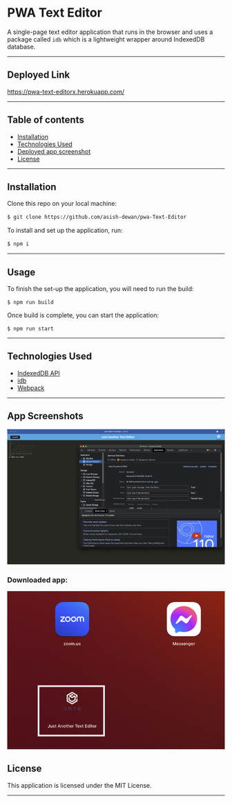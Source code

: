 # PWA Text Editor

A single-page text editor application that runs in the browser and uses a package called ```idb``` which is a lightweight wrapper around IndexedDB database.

---

##  **Deployed Link**

https://pwa-text-editorx.herokuapp.com/

---


## **Table of contents**

  - [Installation](#installation)
  - [Technologies Used](#built-with)
  - [Deployed app screenshot](#deployed-app)
  - [License](#license)
---
## **Installation**

Clone this repo on your local machine:

```sh
$ git clone https://github.com/asish-dewan/pwa-Text-Editor
```

To install and set up the application, run:
```sh
$ npm i
```

---

## **Usage**

To finish the set-up the application, you will need to run the build:
  
```
$ npm run build
```
Once build is complete, you can start the application:

```
$ npm run start
```
---

## **Technologies Used**

* [IndexedDB API](https://web.dev/indexeddb/)
* [idb](https://www.npmjs.com/package/idb)
* [Webpack](https://webpack.js.org/)

---

## **App Screenshots**

![Logo](./client/src/images/Screenshot%202023-02-21%20at%2010.33.31%20pm.png)

### Downloaded app:

![Logo](./client/src/images/Screenshot%202023-02-21%20at%2010.42.25%20pm.png)




## **License**
This application is licensed under the MIT License.

---